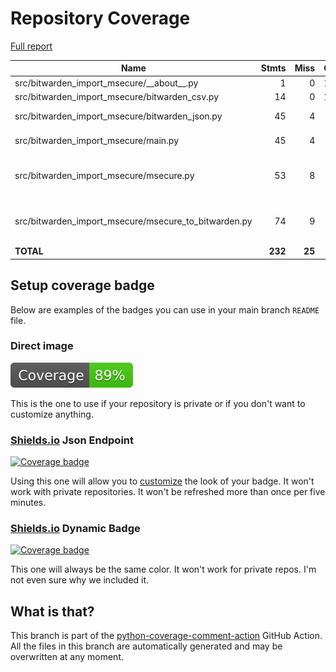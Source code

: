 # Repository Coverage

[Full report](https://htmlpreview.github.io/?https://github.com/andgineer/bitwarden-import-msecure/blob/python-coverage-comment-action-data/htmlcov/index.html)

| Name                                                     |    Stmts |     Miss |   Cover |   Missing |
|--------------------------------------------------------- | -------: | -------: | ------: | --------: |
| src/bitwarden\_import\_msecure/\_\_about\_\_.py          |        1 |        0 |    100% |           |
| src/bitwarden\_import\_msecure/bitwarden\_csv.py         |       14 |        0 |    100% |           |
| src/bitwarden\_import\_msecure/bitwarden\_json.py        |       45 |        4 |     91% |14, 41, 82, 100 |
| src/bitwarden\_import\_msecure/main.py                   |       45 |        4 |     91% |73-74, 77, 80 |
| src/bitwarden\_import\_msecure/msecure.py                |       53 |        8 |     85% |15, 18, 26, 31, 33, 72, 89, 91 |
| src/bitwarden\_import\_msecure/msecure\_to\_bitwarden.py |       74 |        9 |     88% |63, 75-76, 101-106 |
|                                                **TOTAL** |  **232** |   **25** | **89%** |           |


## Setup coverage badge

Below are examples of the badges you can use in your main branch `README` file.

### Direct image

[![Coverage badge](https://raw.githubusercontent.com/andgineer/bitwarden-import-msecure/python-coverage-comment-action-data/badge.svg)](https://htmlpreview.github.io/?https://github.com/andgineer/bitwarden-import-msecure/blob/python-coverage-comment-action-data/htmlcov/index.html)

This is the one to use if your repository is private or if you don't want to customize anything.

### [Shields.io](https://shields.io) Json Endpoint

[![Coverage badge](https://img.shields.io/endpoint?url=https://raw.githubusercontent.com/andgineer/bitwarden-import-msecure/python-coverage-comment-action-data/endpoint.json)](https://htmlpreview.github.io/?https://github.com/andgineer/bitwarden-import-msecure/blob/python-coverage-comment-action-data/htmlcov/index.html)

Using this one will allow you to [customize](https://shields.io/endpoint) the look of your badge.
It won't work with private repositories. It won't be refreshed more than once per five minutes.

### [Shields.io](https://shields.io) Dynamic Badge

[![Coverage badge](https://img.shields.io/badge/dynamic/json?color=brightgreen&label=coverage&query=%24.message&url=https%3A%2F%2Fraw.githubusercontent.com%2Fandgineer%2Fbitwarden-import-msecure%2Fpython-coverage-comment-action-data%2Fendpoint.json)](https://htmlpreview.github.io/?https://github.com/andgineer/bitwarden-import-msecure/blob/python-coverage-comment-action-data/htmlcov/index.html)

This one will always be the same color. It won't work for private repos. I'm not even sure why we included it.

## What is that?

This branch is part of the
[python-coverage-comment-action](https://github.com/marketplace/actions/python-coverage-comment)
GitHub Action. All the files in this branch are automatically generated and may be
overwritten at any moment.